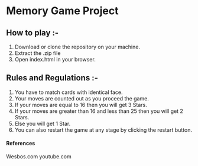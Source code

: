 # Memory Game Project

## How to play :-
1. Download or clone the repository on your machine.
2. Extract the .zip file
3. Open index.html in your browser.


## Rules and Regulations :-
1. You have to match cards with identical face.
2. Your moves are counted out as you proceed the game.
3. If your moves are equal to 16 then you will get 3 Stars.
4. If your moves are greater than 16 and less than 25 then you will get 2 Stars.
5. Else you will get 1 Star.
6. You can also restart the game at any stage by clicking the restart button.

#### References
Wesbos.com
youtube.com
